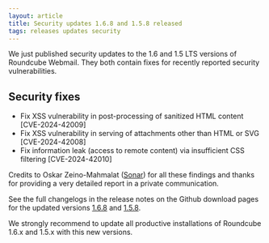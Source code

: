 ```yaml
---
layout: article
title: Security updates 1.6.8 and 1.5.8 released
tags: releases updates security
---
```


We just published security updates to the 1.6 and 1.5 LTS versions of Roundcube Webmail.
They both contain fixes for recently reported security vulnerabilities.

## Security fixes

- Fix XSS vulnerability in post-processing of sanitized HTML content [CVE-2024-42009]
- Fix XSS vulnerability in serving of attachments other than HTML or SVG [CVE-2024-42008]
- Fix information leak (access to remote content) via insufficient CSS filtering [CVE-2024-42010]

Credits to Oskar Zeino-Mahmalat ([Sonar](https://www.sonarsource.com/)) for all these findings and thanks for providing a very detailed report in a private communication.

See the full changelogs in the release notes on the Github download pages for the updated versions
[1.6.8](https://github.com/roundcube/roundcubemail/releases/tag/1.6.8) and [1.5.8](https://github.com/roundcube/roundcubemail/releases/tag/1.5.8).

We strongly recommend to update all productive installations of Roundcube 1.6.x and 1.5.x with this new versions.
